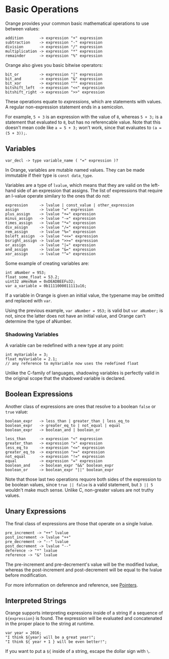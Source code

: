 # Basic Operations

Orange provides your common basic mathematical operations to use between values:

	addition       -> expression "+" expression
	subtraction    -> expression "-" expression
	division       -> expression "/" expression
	multiplication -> expression "*" expression
	remainder      -> expression "%" expression

Orange also gives you basic bitwise operators:

	bit_or         -> expression "|" expression
	bit_and        -> expression "&" expression
	bit_xor        -> expression "^" expression
	bitshift_left  -> expression "<<" expression
	bitshift_right -> expression ">>" expression

These operations equate to _expressions_, which are statements with values. A regular non-expression statement ends in a semicolon.

For example, `5 + 3` is an expression with the value of `8`, whereas `5 + 3;` is a statement that evaluated to `8`, but has no referencable value. Note that this doesn't mean code like `a = 5 + 3;` won't work, since that evaluates to `(a = (5 + 3));`.

## Variables

	var_decl -> type variable_name ( "=" expression )?

In Orange, variables are mutable named values. They can be made immutable if their type is `const data_type`.

Variables are a type of `lvalue`, which means that they are valid on the left-hand side of an expression that assigns. The list of expressions that require an l-value operate similary to the ones that do not:

	expression     -> lvalue | const_value | other_expression
	assign         -> lvalue "=" expression
	plus_assign    -> lvalue "+=" expression
	minus_assign   -> lvalue "-=" expression
	times_assign   -> lvalue "*=" expression
	div_assign     -> lvalue "/=" expression
	rem_assign     -> lvalue "%=" expression
	bsleft_assign  -> lvalue "<<=" expression
	bsright_assign -> lvalue ">>=" expression
	or_assign      -> lvalue "|=" expression
	and_assign     -> lvalue "&=" expression
	xor_assign     -> lvalue "^=" expression

Some example of creating variables are:

    int aNumber = 953;
    float some_float = 53.2;
    uint32 aHexNum = 0xDEADBEEFu32;
	var a_variable = 0b1111000011111u16;

If a variable in Orange is given an initial value, the typename may be omitted and replaced with `var`.

Using the previous example, `var aNumber = 953;` is valid but `var aNumber;` is not, since the latter does not have an initial value, and Orange can't determine the type of aNumber.

### Shadowing Variables

A variable can be redefined with a new type at any point:

    int myVariable = 3;
    float myVariable = 2.1;
    // any reference to myVariable now uses the redefined float

Unlike the C-family of languages, shadowing variables is perfectly valid in the original scope that the shadowed variable is declared.

## Boolean Expressions

Another class of expressions are ones that resolve to a boolean `false` or `true` value:

	boolean_expr   -> less_than | greater_than | less_eq_to
	boolean_expr   -> greater_eq_to | not_equal | equal
	boolean_expr   -> boolean_and | boolean_or

	less_than      -> expression "<" expression
	greater_than   -> expression ">" expression
	less_eq_to     -> expression "<=" expression
	greater_eq_to  -> expression ">=" expression
	not_equal      -> expression "!=" expression
	equal          -> expression "=" expression
	boolean_and    -> boolean_expr "&&" boolean_expr
	boolean_or     -> boolean_expr "||" boolean_expr

Note that those last two operations requore both sides of the expression to be boolean values, since `true || false` is a valid statement, but `3 || 5` wouldn't make much sense. Unlike C, non-greater values are not truthy values.

## Unary Expressions

The final class of expressions are those that operate on a single lvalue.

	pre_increment -> "++" lvalue
	post_increment -> lvalue "++"
	pre_decrement -> "--" lvalue
	post_decrement -> lvalue "--"
	deference -> "*" lvalue
	reference -> "&" lvalue

The pre-increment and pre-decrement's value will be the modified lvalue, whereas the post-increment and post-decrement will be equal to the lvalue before modification.

For more information on deference and reference, see [Pointers](pointers.md).

## Interpreted Strings

Orange supports interpreting expressions inside of a string if a sequence of `${expression}` is found. The expression will be evaluated and concatenated in the proper place to the string at runtime.

    var year = 2016; 
    "I think ${year} will be a great year!"; 
    "I think ${ year + 1 } will be even better!";
    
If you want to put a `${` inside of a string, escape the dollar sign with `\`.